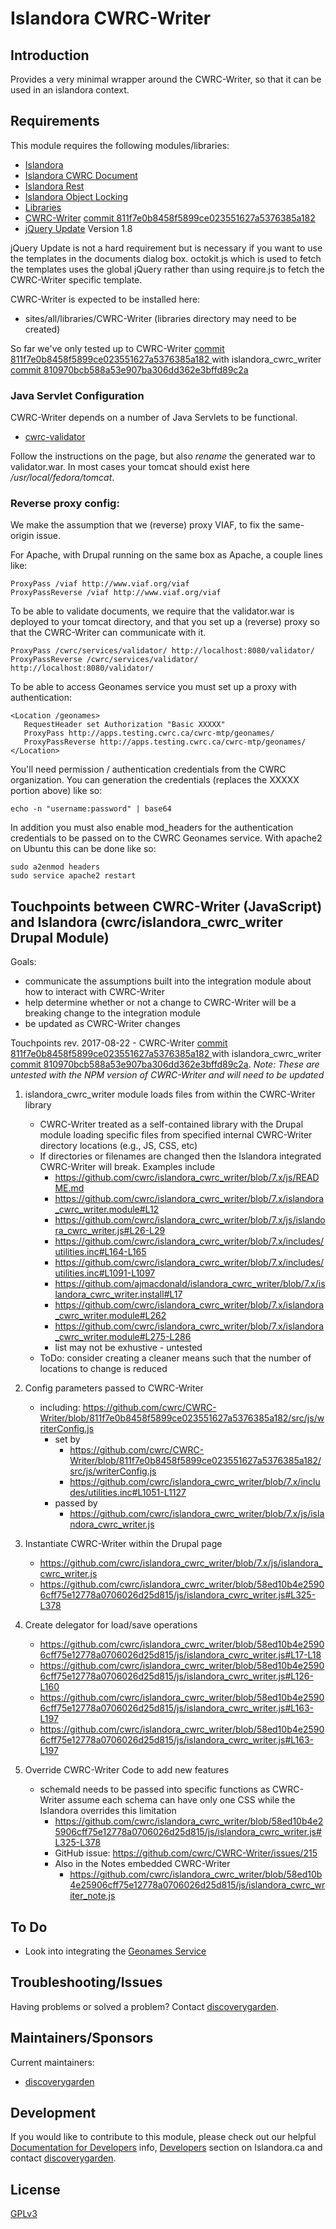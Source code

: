 # Islandora CWRC-Writer 

## Introduction

Provides a very minimal wrapper around the CWRC-Writer, so that it can be used in an islandora context.

## Requirements

This module requires the following modules/libraries:

* [Islandora](https://github.com/Islandora/islandora)
* [Islandora CWRC Document](https://github.com/cwrc/islandora_cwrc_document)
* [Islandora Rest](https://github.com/discoverygarden/islandora_rest)
* [Islandora Object Locking](https://github.com/discoverygarden/islandora_object_lock)
* [Libraries](https://www.drupal.org/project/libraries)
* [CWRC-Writer](https://github.com/cwrc/CWRC-Writer) [commit 811f7e0b8458f5899ce023551627a5376385a182 ](https://github.com/cwrc/CWRC-Writer/commit/811f7e0b8458f5899ce023551627a5376385a182)
* [jQuery Update](https://www.drupal.org/project/jquery_update) Version 1.8

jQuery Update is not a hard requirement but is necessary if you want to use the 
templates in the documents dialog box. octokit.js which is used to fetch the 
templates uses the global jQuery rather than using require.js to fetch the 
CWRC-Writer specific template.

CWRC-Writer is expected to be installed here:

* sites/all/libraries/CWRC-Writer (libraries directory may need to be created)

So far we've only tested up to CWRC-Writer [commit 811f7e0b8458f5899ce023551627a5376385a182 ](https://github.com/cwrc/CWRC-Writer/commit/811f7e0b8458f5899ce023551627a5376385a182) with islandora_cwrc_writer [commit 810970bcb588a53e907ba306dd362e3bffd89c2a](https://github.com/cwrc/islandora_cwrc_writer/commit/810970bcb588a53e907ba306dd362e3bffd89c2a)

### Java Servlet Configuration

CWRC-Writer depends on a number of Java Servlets to be functional.

* [cwrc-validator](https://github.com/cwrc/cwrc-validator)

Follow the instructions on the page, but also *rename* the generated war to
validator.war. In most cases your tomcat should exist here
_/usr/local/fedora/tomcat_.

### Reverse proxy config:

We make the assumption that we (reverse) proxy VIAF, to fix the same-origin
issue.

For Apache, with Drupal running on the same box as Apache, a couple lines like:

```
ProxyPass /viaf http://www.viaf.org/viaf
ProxyPassReverse /viaf http://www.viaf.org/viaf
```

To be able to validate documents, we require that the validator.war is deployed
to your tomcat directory, and that you set up a (reverse) proxy so that the
CWRC-Writer can communicate with it.

```
ProxyPass /cwrc/services/validator/ http://localhost:8080/validator/
ProxyPassReverse /cwrc/services/validator/ http://localhost:8080/validator/
```

To be able to access Geonames service you must set up a proxy with 
authentication: 

```
<Location /geonames>
   RequestHeader set Authorization "Basic XXXXX"
   ProxyPass http://apps.testing.cwrc.ca/cwrc-mtp/geonames/
   ProxyPassReverse http://apps.testing.cwrc.ca/cwrc-mtp/geonames/
</Location>
```

You'll need permission / authentication credentials from the 
CWRC organization. You can generation the credentials (replaces the XXXXX 
portion above) like so:

```
echo -n "username:password" | base64
```

In addition you must also enable mod_headers for the authentication 
credentials to be passed on to the CWRC Geonames service. With apache2 on 
Ubuntu this can be done like so:

```
sudo a2enmod headers
sudo service apache2 restart
```

## Touchpoints between CWRC-Writer (JavaScript) and Islandora (cwrc/islandora_cwrc_writer Drupal Module)

Goals: 
* communicate the assumptions built into the integration module about how to interact with CWRC-Writer
* help determine whether or not a change to CWRC-Writer will be a breaking change to the integration module
* be updated as CWRC-Writer changes

Touchpoints rev. 2017-08-22 - CWRC-Writer [commit 811f7e0b8458f5899ce023551627a5376385a182 ](https://github.com/cwrc/CWRC-Writer/commit/811f7e0b8458f5899ce023551627a5376385a182) with islandora_cwrc_writer [commit 810970bcb588a53e907ba306dd362e3bffd89c2a](https://github.com/cwrc/islandora_cwrc_writer/commit/810970bcb588a53e907ba306dd362e3bffd89c2a). *Note: These are untested with the NPM version of CWRC-Writer and will need to be updated*

1. islandora_cwrc_writer module loads files from within the CWRC-Writer library
    * CWRC-Writer treated as a self-contained library with the Drupal module loading specific files from specified internal CWRC-Writer directory locations (e.g., JS, CSS, etc)
    * If directories or filenames are changed then the Islandora integrated CWRC-Writer will break. Examples include
      * https://github.com/cwrc/islandora_cwrc_writer/blob/7.x/js/README.md
      * https://github.com/cwrc/islandora_cwrc_writer/blob/7.x/islandora_cwrc_writer.module#L12
      * https://github.com/cwrc/islandora_cwrc_writer/blob/7.x/js/islandora_cwrc_writer.js#L26-L29
      * https://github.com/cwrc/islandora_cwrc_writer/blob/7.x/includes/utilities.inc#L164-L165
      * https://github.com/cwrc/islandora_cwrc_writer/blob/7.x/includes/utilities.inc#L1091-L1097
      * https://github.com/ajmacdonald/islandora_cwrc_writer/blob/7.x/islandora_cwrc_writer.install#L17
      * https://github.com/cwrc/islandora_cwrc_writer/blob/7.x/islandora_cwrc_writer.module#L262
      * https://github.com/cwrc/islandora_cwrc_writer/blob/7.x/islandora_cwrc_writer.module#L275-L286
      * list may not be exhustive - untested 
    * ToDo: consider creating a cleaner means such that the number of locations to change is reduced
    
2. Config parameters passed to CWRC-Writer
    * including: https://github.com/cwrc/CWRC-Writer/blob/811f7e0b8458f5899ce023551627a5376385a182/src/js/writerConfig.js
      * set by
        * https://github.com/cwrc/CWRC-Writer/blob/811f7e0b8458f5899ce023551627a5376385a182/src/js/writerConfig.js
        * https://github.com/cwrc/islandora_cwrc_writer/blob/7.x/includes/utilities.inc#L1051-L1127
      * passed by
        * https://github.com/cwrc/islandora_cwrc_writer/blob/7.x/js/islandora_cwrc_writer.js

3. Instantiate CWRC-Writer within the Drupal page
    * https://github.com/cwrc/islandora_cwrc_writer/blob/7.x/js/islandora_cwrc_writer.js
    * https://github.com/cwrc/islandora_cwrc_writer/blob/58ed10b4e25906cff75e12778a0706026d25d815/js/islandora_cwrc_writer.js#L325-L378
  
4. Create delegator for load/save operations
    * https://github.com/cwrc/islandora_cwrc_writer/blob/58ed10b4e25906cff75e12778a0706026d25d815/js/islandora_cwrc_writer.js#L17-L18
    * https://github.com/cwrc/islandora_cwrc_writer/blob/58ed10b4e25906cff75e12778a0706026d25d815/js/islandora_cwrc_writer.js#L126-L160
    * https://github.com/cwrc/islandora_cwrc_writer/blob/58ed10b4e25906cff75e12778a0706026d25d815/js/islandora_cwrc_writer.js#L163-L197
    * https://github.com/cwrc/islandora_cwrc_writer/blob/58ed10b4e25906cff75e12778a0706026d25d815/js/islandora_cwrc_writer.js#L163-L197
  
5. Override CWRC-Writer Code to add new features
    * schemaId needs to be passed into specific functions as CWRC-Writer assume each schema can have only one CSS while the Islandora overrides this limitation
      * https://github.com/cwrc/islandora_cwrc_writer/blob/58ed10b4e25906cff75e12778a0706026d25d815/js/islandora_cwrc_writer.js#L325-L378
      * GitHub issue: https://github.com/cwrc/CWRC-Writer/issues/215
      * Also in the Notes embedded CWRC-Writer
        * https://github.com/cwrc/islandora_cwrc_writer/blob/58ed10b4e25906cff75e12778a0706026d25d815/js/islandora_cwrc_writer_note.js
  
## To Do

* Look into integrating the [Geonames Service](http://github.com/cwrc/CWRC-Mapping-Timelines-Project/tree/master/geonames)

## Troubleshooting/Issues

Having problems or solved a problem? Contact [discoverygarden](http://support.discoverygarden.ca).

## Maintainers/Sponsors

Current maintainers:

* [discoverygarden](http://wwww.discoverygarden.ca)

## Development

If you would like to contribute to this module, please check out our helpful
[Documentation for Developers](https://github.com/Islandora/islandora/wiki#wiki-documentation-for-developers)
info, [Developers](http://islandora.ca/developers) section on Islandora.ca and
contact [discoverygarden](http://support.discoverygarden.ca).

## License

[GPLv3](http://www.gnu.org/licenses/gpl-3.0.txt)


